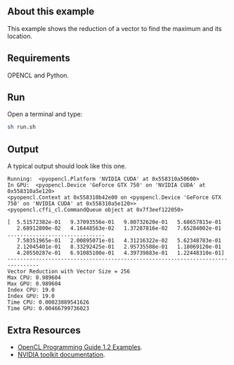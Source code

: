 ## About this example


This example shows the reduction of a vector to find the maximum and its location.

## Requirements

OPENCL and Python. 

## Run

Open a terminal and type:

```bash
sh run.sh
```


## Output
A typical output should look like this one. 

```
Running:  <pyopencl.Platform 'NVIDIA CUDA' at 0x558310a50600>
In GPU:  <pyopencl.Device 'GeForce GTX 750' on 'NVIDIA CUDA' at 0x558310a5e120>
<pyopencl.Context at 0x558310b42e00 on <pyopencl.Device 'GeForce GTX 750' on 'NVIDIA CUDA' at 0x558310a5e120>>
<pyopencl.cffi_cl.CommandQueue object at 0x7f3eef122050>

[  5.51572382e-01   9.37093556e-01   9.80732620e-01   5.68657815e-01
   2.68912800e-02   4.16448563e-02   1.37287816e-02   7.65284002e-01
...............................
   7.50351965e-01   2.00895071e-01   4.31216322e-02   5.62348783e-01
   2.12045401e-01   8.33292425e-01   2.95735508e-01   1.18069120e-01
   4.20550287e-01   6.91085100e-01   4.39739883e-01   1.22448310e-01]
--------------------------------------------------------------------------------
Vector Reduction with Vector Size = 256
Max CPU: 0.989604
Max GPU: 0.989604
Index CPU: 19.0
Index GPU: 19.0
Time CPU: 0.00023889541626
Time GPU: 0.00466799736023
```

## Extra Resources

 * [OpenCL Programming Guide 1.2 Examples](https://github.com/bgaster/opencl-book-samples).
 * [NVIDIA toolkit documentation](https://developer.nvidia.com/cuda-toolkit).



